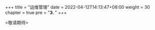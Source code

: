 +++
title = "运维管理"
date = 2022-04-12T14:13:47+08:00
weight = 30
chapter = true
pre = "<b>3. </b>"
+++

<敬请期待>
